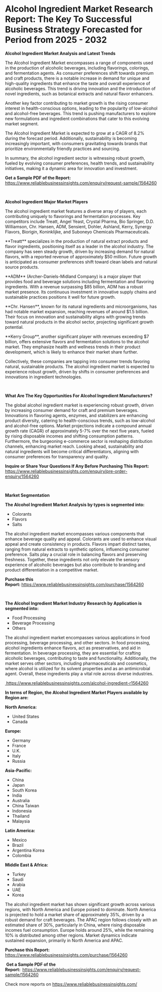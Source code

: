 <p><h1>Alcohol Ingredient Market Research Report: The Key To Successful Business Strategy Forecasted for Period from 2025 - 2032</h1></p><p><strong>Alcohol Ingredient Market Analysis and Latest Trends</strong></p>
<p><p>The Alcohol Ingredient Market encompasses a range of components used in the production of alcoholic beverages, including flavorings, colorings, and fermentation agents. As consumer preferences shift towards premium and craft products, there is a notable increase in demand for unique and high-quality ingredients that enhance the taste and overall experience of alcoholic beverages. This trend is driving innovation and the introduction of novel ingredients, such as botanical extracts and natural flavor enhancers.</p><p>Another key factor contributing to market growth is the rising consumer interest in health-conscious options, leading to the popularity of low-alcohol and alcohol-free beverages. This trend is pushing manufacturers to explore new formulations and ingredient combinations that cater to this evolving market segment.</p><p>The Alcohol Ingredient Market is expected to grow at a CAGR of 8.2% during the forecast period. Additionally, sustainability is becoming increasingly important, with consumers gravitating towards brands that prioritize environmentally friendly practices and sourcing.</p><p>In summary, the alcohol ingredient sector is witnessing robust growth, fueled by evolving consumer preferences, health trends, and sustainability initiatives, making it a dynamic area for innovation and investment.</p></p>
<p><strong>Get a Sample PDF of the Report:&nbsp;</strong> <a href="https://www.reliablebusinessinsights.com/enquiry/request-sample/1564260?utm_campaign=3256&utm_medium=2&utm_source=Github&utm_content=ia&utm_term=07042025&utm_id=alcohol-ingredient">https://www.reliablebusinessinsights.com/enquiry/request-sample/1564260</a></p>
<p>&nbsp;</p>
<p><strong>Alcohol Ingredient Major Market Players</strong></p>
<p><p>The alcohol ingredient market features a diverse array of players, each contributing uniquely to flavorings and fermentation processes. Key competitors include Treatt, Angel Yeast, Crystal Pharma, Bio Springer, D.D. Williamson, Chr. Hansen, ADM, Sensient, Dohler, Ashland, Kerry, Synergy Flavors, Biorigin, Koninklijke, and Suboneyo Chemicals Pharmaceuticals.</p><p>**Treatt** specializes in the production of natural extract products and flavor ingredients, positioning itself as a leader in the alcohol industry. The company has seen steady growth, driven by increasing demand for natural flavors, with a reported revenue of approximately $50 million. Future growth is anticipated as consumer preferences shift toward clean labels and natural source products.</p><p>**ADM** (Archer-Daniels-Midland Company) is a major player that provides food and beverage solutions including fermentation and flavoring ingredients. With a revenue surpassing $85 billion, ADM has a robust market presence. Its continuous investment in innovative supply chains and sustainable practices positions it well for future growth.</p><p>**Chr. Hansen**, known for its natural ingredients and microorganisms, has had notable market expansion, reaching revenues of around $1.5 billion. Their focus on innovation and sustainability aligns with growing trends toward natural products in the alcohol sector, projecting significant growth potential.</p><p>**Kerry Group**, another significant player with revenues exceeding $7 billion, offers extensive flavors and fermentation solutions to the alcohol market. They emphasize health and wellness trends in their product development, which is likely to enhance their market share further.</p><p>Collectively, these companies are tapping into consumer trends favoring natural, sustainable products. The alcohol ingredient market is expected to experience robust growth, driven by shifts in consumer preferences and innovations in ingredient technologies.</p></p>
<p>&nbsp;</p>
<p><strong>What Are The Key Opportunities For Alcohol Ingredient Manufacturers?</strong></p>
<p><p>The global alcohol ingredient market is experiencing robust growth, driven by increasing consumer demand for craft and premium beverages. Innovations in flavoring agents, enzymes, and stabilizers are enhancing product diversity, catering to health-conscious trends, such as low-alcohol and alcohol-free options. Market projections indicate a compound annual growth rate (CAGR) of approximately 5-7% over the next five years, fueled by rising disposable incomes and shifting consumption patterns. Furthermore, the burgeoning e-commerce sector is reshaping distribution channels, enhancing market reach. Looking ahead, sustainability and natural ingredients will become critical differentiators, aligning with consumer preferences for transparency and quality.</p></p>
<p><strong>Inquire or Share Your Questions If Any Before Purchasing This Report:</strong> <a href="https://www.reliablebusinessinsights.com/enquiry/pre-order-enquiry/1564260?utm_campaign=3256&utm_medium=2&utm_source=Github&utm_content=ia&utm_term=07042025&utm_id=alcohol-ingredient">https://www.reliablebusinessinsights.com/enquiry/pre-order-enquiry/1564260</a></p>
<p>&nbsp;</p>
<p><strong>Market Segmentation</strong></p>
<p><strong>The Alcohol Ingredient Market Analysis by types is segmented into:</strong></p>
<p><ul><li>Colorants</li><li>Flavors</li><li>Salts</li></ul></p>
<p><p>The alcohol ingredient market encompasses various components that enhance beverage quality and appeal. Colorants are used to enhance visual appeal and create consistency in products. Flavors impart distinct tastes, ranging from natural extracts to synthetic options, influencing consumer preference. Salts play a crucial role in balancing flavors and preserving freshness. Together, these ingredients not only elevate the sensory experience of alcoholic beverages but also contribute to branding and product differentiation in a competitive market.</p></p>
<p><strong>Purchase this Report:&nbsp;</strong><a href="https://www.reliablebusinessinsights.com/purchase/1564260?utm_campaign=3256&utm_medium=2&utm_source=Github&utm_content=ia&utm_term=07042025&utm_id=alcohol-ingredient">https://www.reliablebusinessinsights.com/purchase/1564260</a></p>
<p>&nbsp;</p>
<p><strong>The Alcohol Ingredient Market Industry Research by Application is segmented into:</strong></p>
<p><ul><li>Food Processing</li><li>Beverage Processing</li><li>Others</li></ul></p>
<p><p>The alcohol ingredient market encompasses various applications in food processing, beverage processing, and other sectors. In food processing, alcohol ingredients enhance flavors, act as preservatives, and aid in fermentation. In beverage processing, they are essential for crafting alcoholic beverages, contributing to taste and functionality. Additionally, the market serves other sectors, including pharmaceuticals and cosmetics, where alcohol is utilized for its solvent properties and as an antimicrobial agent. Overall, these ingredients play a vital role across diverse industries.</p></p>
<p><a href="https://www.reliablebusinessinsights.com/alcohol-ingredient-r1564260?utm_campaign=3256&utm_medium=2&utm_source=Github&utm_content=ia&utm_term=07042025&utm_id=alcohol-ingredient">&nbsp;https://www.reliablebusinessinsights.com/alcohol-ingredient-r1564260</a></p>
<p><strong>In terms of Region, the Alcohol Ingredient Market Players available by Region are:</strong></p>
<p>
    <p> <strong> North America: </strong>
        <ul>
            <li>United States</li>
            <li>Canada</li>
        </ul>
        </p> 
    <p> <strong> Europe: </strong>
        <ul>
            <li>Germany</li>
            <li>France</li>
            <li>U.K.</li>
            <li>Italy</li>
            <li>Russia</li>
        </ul>
        </p> 
    <p> <strong> Asia-Pacific: </strong>
        <ul>
            <li>China</li>
            <li>Japan</li>
            <li>South Korea</li>
            <li>India</li>
            <li>Australia</li>
            <li>China Taiwan</li>
            <li>Indonesia</li>
            <li>Thailand</li>
            <li>Malaysia</li>
        </ul>
        </p> 
    <p> <strong> Latin America: </strong>
        <ul>
            <li>Mexico</li>
            <li>Brazil</li>
            <li>Argentina Korea</li>
            <li>Colombia</li>
        </ul>
        </p> 
    <p> <strong> Middle East & Africa: </strong>
        <ul>
            <li>Turkey</li>
            <li>Saudi</li>
            <li>Arabia</li>
            <li>UAE</li>
            <li>Korea</li>
        </ul>
    </p>
    </p>
<p><p>The alcohol ingredient market has shown significant growth across various regions, with North America and Europe poised to dominate. North America is projected to hold a market share of approximately 35%, driven by a robust demand for craft beverages. The APAC region follows closely with an estimated share of 30%, particularly in China, where rising disposable incomes fuel consumption. Europe holds around 25%, while the remaining 10% is distributed among other regions. Market dynamics indicate sustained expansion, primarily in North America and APAC.</p></p>
<p><strong>Purchase this Report: </strong><a href="https://www.reliablebusinessinsights.com/purchase/1564260?utm_campaign=3256&utm_medium=2&utm_source=Github&utm_content=ia&utm_term=07042025&utm_id=alcohol-ingredient">https://www.reliablebusinessinsights.com/purchase/1564260</a></p>
<p>&nbsp;<strong>Get a Sample PDF of the Report:&nbsp;&nbsp;</strong><a href="https://www.reliablebusinessinsights.com/enquiry/request-sample/1564260?utm_campaign=3256&utm_medium=2&utm_source=Github&utm_content=ia&utm_term=07042025&utm_id=alcohol-ingredient">https://www.reliablebusinessinsights.com/enquiry/request-sample/1564260</a></p>
<p><strong></strong></p>
<p>Check more reports on <a href="https://www.reliablebusinessinsights.com/?utm_campaign=3256&utm_medium=2&utm_source=Github&utm_content=ia&utm_term=07042025&utm_id=alcohol-ingredient">https://www.reliablebusinessinsights.com/</a></p>